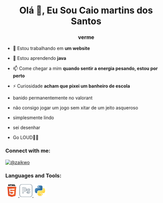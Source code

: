 <h1 align="center">Olá 👋, Eu Sou Caio martins dos Santos</h1>
<h3 align="center">verme</h3>

- 🔭 Estou trabalhando em **um website**

- 🌱 Estou aprendendo **java**

- 📫 Come chegar a mim **quando sentir a energia pesando, estou por perto**

- ⚡ Curiosidade **acham que pixei um banheiro de escola**
  
- banido permanentemente no valorant

- não consigo jogar um jogo sem xitar de um jeito asqueroso

- simplesmente lindo

- sei desenhar

- Go LOUD💚💚

<h3 align="left">Connect with me:</h3>
<p align="left">
<a href="https://instagram.com/@zaikwo" target="blank"><img align="center" src="https://raw.githubusercontent.com/rahuldkjain/github-profile-readme-generator/master/src/images/icons/Social/instagram.svg" alt="@zaikwo" height="30" width="40" /></a>
</p>

<h3 align="left">Languages and Tools:</h3>
<p align="left"> <a href="https://www.w3.org/html/" target="_blank" rel="noreferrer"> <img src="https://raw.githubusercontent.com/devicons/devicon/master/icons/html5/html5-original-wordmark.svg" alt="html5" width="40" height="40"/> </a> <a href="https://www.photoshop.com/en" target="_blank" rel="noreferrer"> <img src="https://raw.githubusercontent.com/devicons/devicon/master/icons/photoshop/photoshop-line.svg" alt="photoshop" width="40" height="40"/> </a> <a href="https://www.python.org" target="_blank" rel="noreferrer"> <img src="https://raw.githubusercontent.com/devicons/devicon/master/icons/python/python-original.svg" alt="python" width="40" height="40"/> </a> </p>

